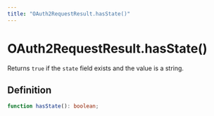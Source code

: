 ```yaml
---
title: "OAuth2RequestResult.hasState()"
---
```


# OAuth2RequestResult.hasState()

Returns `true` if the `state` field exists and the value is a string.

## Definition

```ts
function hasState(): boolean;
```
